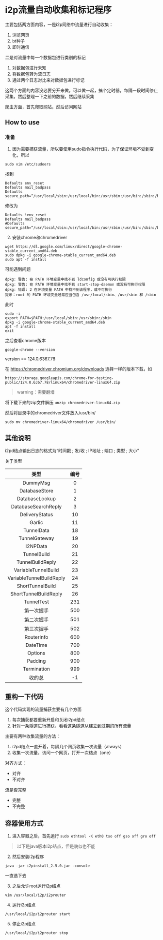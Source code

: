 # i2p流量自动收集和标记程序

主要包括两方面内容，一是i2p网络中流量进行自动收集：
1. 浏览网页
2. bt种子
3. 即时通信


二是对流量中每一个数据包进行类别的标记
1. 对数据包进行未知
2. 将数据包转为流日志
3. 通过两个日志对比来对数据包进行标记


这两个方面的内容没必要分开来做，可以做一起，搞个定时器，每隔一段时间停止采集，然后整理一下之前的数据，然后继续采集

爬虫方面，首先爬取网站，然后访问网站


## How to use

### 准备

1. 因为需要捕获流量，所以要使用sudo指令执行代码，为了保证环境不受到变化，所以

```
sudo vim /etc/sudoers
```

找到

```
Defaults env_reset
Defaults mail_badpass
Defaults secure_path=“/usr/local/sbin:/usr/local/bin:/usr/sbin:/usr/bin:/sbin:/bin:/snap/bin”
```

修改为

```
Defaults !env_reset
Defaults mail_badpass
#Defaults secure_path=“/usr/local/sbin:/usr/local/bin:/usr/sbin:/usr/bin:/sbin:/bin:/snap/bin”
```

2. 安装chrome和chromedriver

```
wget https://dl.google.com/linux/direct/google-chrome-stable_current_amd64.deb
sudo dpkg -i google-chrome-stable_current_amd64.deb
sudo apt -f install
```

可能遇到问题
```
dpkg: 警告: 在 PATH 环境变量中找不到 ldconfig 或没有可执行权限
dpkg: 警告: 在 PATH 环境变量中找不到 start-stop-daemon 或没有可执行权限
dpkg: 错误: 2 在环境变量 PATH 中找不到该程序，或不可执行
提示：root 的 PATH 环境变量通常应当包含 /usr/local/sbin、/usr/sbin 和 /sbin
```

此时
```
sudo -i
export PATH=$PATH:/usr/local/sbin:/usr/sbin:/sbin
dpkg -i google-chrome-stable_current_amd64.deb
apt -f install
exit
```

之后查看chrome版本
```
google-chrome --version
```

version == 124.0.6367.78

在 https://chromedriver.chromium.org/downloads 选择一样的版本下载，如
```
https://storage.googleapis.com/chrome-for-testing-public/124.0.6367.78/linux64/chromedriver-linux64.zip
```

> warning：需要翻墙

将下载下来的zip文件解压 `unzip chromedriver-linux64.zip`

然后将目录中的chromedriver文件放入/usr/bin/
```
sudo mv chromedriver-linux64/chromedriver /usr/bin/
```





## 其他说明

i2pd结点输出日志的格式为“时间戳 ; 发/收 ; IP地址 ; 端口 ; 类型 ; 大小”

关于类型

|类型|编号|
|:---:|:---:|
|DummyMsg|0|
|DatabaseStore|1|
|DatabaseLookup|2|
|DatabaseSearchReply|3|
|DeliveryStatus|10|
|Garlic|11|
|TunnelData|18|
|TunnelGateway|19|
|I2NPData|20|
|TunnelBuild|21|
|TunnelBuildReply|22|
|VariableTunnelBuild|23|
|VariableTunnelBuildReply|24|
|ShortTunnelBuild|25|
|ShortTunnelBuildReply|26|
|TunnelTest|231|
|第一次握手|500|
|第二次握手|501|
|第三次握手|502|
|Routerinfo|600|
|DateTime|700|
|Options|800|
|Padding|900|
|Termination|999|
|收的总|-1|





## 重构一下代码

这个代码实现的流量捕获主要有几个方面
1. 每次捕获都要重新开启和关闭i2pd结点
2. 针对一条隧道进行捕获，看看这条隧道从建立到过期的所有流量


主要有两种收集流量的方法：
1. i2pd结点一直开着，每隔几个网页收集一次流量（always）
2. 收集一次流量，访问一个网页，打开一次结点（one）

对齐方式：
- 对齐
- 不对齐

流是否完整
- 完整
- 不完整



## 容器使用方式

1. 进入容器之后，首先运行 `sudo ethtool -K eth0 tso off gso off gro off`


> 以下是java版本i2p结点，但是貌似也不能

2. 然后安装i2p程序

```
java -jar i2pinstall_2.5.0.jar -console
```

一直选下去

3. 之后允许root运行i2p结点

```
vim /usr/local/i2p/i2prouter
```

4. 运行i2p结点

```
/usr/local/i2p/i2prouter start
```

5. 停止i2p结点

```
/usr/local/i2p/i2prouter stop
```